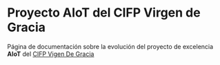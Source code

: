 # Proyecto AIoT del CIFP Virgen de Gracia

Página de documentación sobre la evolución del proyecto de excelencia **AIoT** del [CIFP Vigen De Gracia](https://cifpvirgendegracia.com/)


```{tableofcontents}
```